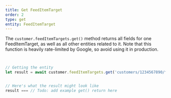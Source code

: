 ```yaml
---
title: Get FeedItemTarget
order: 2
type: get
entity: FeedItemTarget
---
```


The `customer.feedItemTargets.get()` method returns all fields for one FeedItemTarget, as well as all other entities related to it. Note that this function is heavily rate-limited by Google, so avoid using it in production.

```javascript


// Getting the entity
let result = await customer.feedItemTargets.get('customers/1234567890/feedItemTargets/123123123')


// Here's what the result might look like
result === // Todo: add example get() return here

```
